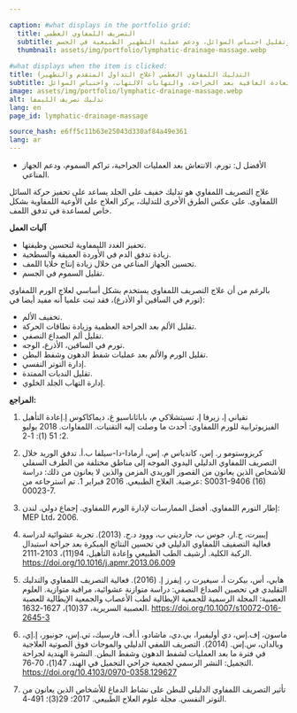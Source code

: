 ```yaml
---

caption: #what displays in the portfolio grid:
  title: التصريف اللمفاوي العظمي
  subtitle: تقنية العلاج الترويجي العظمي المعتدلة لتعزيز الدورة الدموية، وتقليل احتباس السوائل، ودعم عملية التطهير الطبيعية في الجسم.
  thumbnail: assets/img/portfolio/lymphatic-drainage-massage.webp
  
#what displays when the item is clicked:
title: التدليك اللمفاوي العظمي (علاج التداول المتقدم والتطهير)
subtitle: تقنية لطيفة وإيقاعية تحفز الجهاز الليمفاوي لتعزيز التطهير، وتقليل الانتفاخ، ودعم وظائف المناعة. تعتبر هذه الطريقة مفيدة بشكل خاص لاستعادة العافية بعد الجراحة، والتهابات الالتهاب، واحتباس السوائل.
image: assets/img/portfolio/lymphatic-drainage-massage.webp
alt: تدليك تصريف الليمفا
lang: en
page_id: lymphatic-drainage-massage

source_hash: e6ff5c11b63e25043d330af84a49e361
lang: ar
---
```

- الأفضل ل: تورم، الانتعاش بعد العمليات الجراحية، تراكم السموم، ودعم الجهاز المناعي.

علاج التصريف اللمفاوي هو تدليك خفيف على الجلد يساعد على تحفيز حركة السائل اللمفاوي. على عكس الطرق الأخرى للتدليك، يركز العلاج على الأوعية اللمفاوية بشكل خاص لمساعدة في تدفق اللمف.

**آليات العمل**
- تحفيز الغدد الليمفاوية لتحسين وظيفتها.
- زيادة تدفق الدم في الأوردة العميقة والسطحية.
- تحسين الجهاز المناعي من خلال زيادة إنتاج خلايا اللمف.
- تقليل السموم في الجسم.

بالرغم من أن علاج التصريف اللمفاوي يستخدم بشكل أساسي لعلاج الورم اللمفاوي (تورم في الساقين أو الأذرع)، فقد ثبت علميا أنه مفيد أيضا في:
- تخفيف الألم.
- تقليل الألم بعد الجراحة العظمية وزيادة نطاقات الحركة.
- تقليل ألم الصداع النصفي.
- تورم في الساقين، الأذرع، الوجه.
- تقليل الورم والألم بعد عمليات شفط الدهون وشفط البطن.
- إدارة التوتر النفسي.
- تقليل الندبات الممتدة.
- إدارة التهاب الجلد الخلوي.

**المراجع:**
1. تقياني إ، زيرفا إ، تسيتشلاكي م، باباثاناسيو غ، ديماكاكوس إ.إعادة التأهيل الفيزيوثرابية للورم اللمفاوي: أحدث ما وصلت إليه التقنيات. اللمفاوات. 2018 يوليو 2؛ 51 (1): 1-2.

2. كريزوستومو ر. إس، كاندياس م. إس، أرمادا-دا-سيلفا ب.أ. تدفق الوريد خلال التصريف اللمفاوي الدليلي اليدوي الموجه إلى مناطق مختلفة من الطرف السفلي للأشخاص الذين يعانون من القصور الوريدي المزمن والذين لا يعانون من ذلك: دراسة عرضية. العلاج الطبيعي. 2016 فبراير 1. تم استرجاعه من: S0031-9406 (16) 00023-7.

3. إطار التورم اللمفاوي. أفضل الممارسات لإدارة الورم اللمفاوي. إجماع دولي. لندن: MEP Ltd، 2006.

4. إيبيرت، ج.ار، جوس ب، جارديني ب، ووود د.ج. (2013). تجربة عشوائية لدراسة فعالية التصفيف اللمفاوي الدليلي في تحسين النتائج المبكرة بعد جراحة استبدال الركبة الكلية. أرشيف الطب الطبيعي وإعادة التأهيل، 94(11)، 2103-2111. https://doi.org/10.1016/j.apmr.2013.06.009

5. هابي، أس، بيكرت أ، سيغيرت ر، إيفرز إ. (2016). فعالية التصريف اللمفاوي والتدليك التقليدي في تحصين الصداع النصفي: دراسة متوازنة عشوائية، مراقبة متوازية. العلوم العصبية: المجلة الرسمية للجمعية الإيطالية لطب الأعصاب والجمعية الإيطالية للعصبة العصبية السريرية، 37(10)، 1627-1632. https://doi.org/10.1007/s10072-016-2645-3

6. ماسون، إف.إس، دي أوليفيرا، بي.دي، ماشادو، أ.أف، فارسيك، تي.إس، جونيور، إ.إي، وبالدان، س.إس. (2014). التصريف اللمفي الدليلي والموجات فوق الصوتية العلاجية في فترة ما بعد العمليات لشفط الدهون وشفط البطن. النشرة الهندية لجراحة التجميل: النشر الرسمي لجمعية جراحي التجميل في الهند، 47(1)، 70-76. https://doi.org/10.4103/0970-0358.129627

7. تأثير التصريف اللمفاوي الدليلي للبطن على نشاط الدماغ للأشخاص الذين يعانون من التوتر النفسي. مجلة علوم العلاج الطبيعي. 2017؛ 29(3)؛ 491-4.